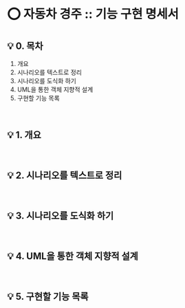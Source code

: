 # ⭕️ 자동차 경주 :: 기능 구현 명세서

## 💡 0. 목차
1. 개요
2. 시나리오를 텍스트로 정리
3. 시나리오를 도식화 하기
4. UML을 통한 객체 지향적 설계
5. 구현할 기능 목록

<br>

## 💡 1. 개요

<br>

## 💡 2. 시나리오를 텍스트로 정리

<br>

## 💡 3. 시나리오를 도식화 하기

<br>

## 💡 4. UML을 통한 객체 지향적 설계

<br>

## 💡 5. 구현할 기능 목록



